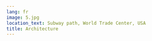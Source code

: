 ```yaml
---
lang: fr
image: 5.jpg
location_text: Subway path, World Trade Center, USA
title: Architecture
---
```


